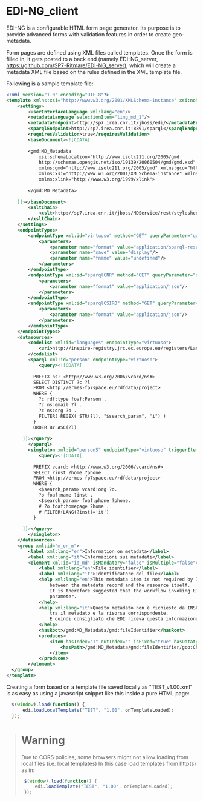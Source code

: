 EDI-NG_client
=============
EDI-NG is a configurable HTML form page generator.
Its purpose is to provide advanced forms with validation features in order to create geo-metadata.

Form pages are defined using XML files called templates.
Once the form is filled in, it gets posted to a back end (namely EDI-NG_server, https://github.com/SP7-Ritmare/EDI-NG_server), which will create a metadata XML file based on the rules defined in the XML template file.

Following is a sample template file:
```xml
<?xml version="1.0" encoding="UTF-8"?>
<template xmlns:xsi="http://www.w3.org/2001/XMLSchema-instance" xsi:noNamespaceSchemaLocation="edi_template.xsd">
    <settings>
        <userInterfaceLanguage xml:lang="en"/>
        <metadataLanguage selectionItem="ling_md_1"/>
        <metadataEndpoint>http://sp7.irea.cnr.it/jboss/edi/</metadataEndpoint>
        <sparqlEndpoint>http://sp7.irea.cnr.it:8891/sparql</sparqlEndpoint>
        <requiresValidation>true</requiresValidation>
        <baseDocument><![CDATA[
      
        <gmd:MD_Metadata
            xsi:schemaLocation="http://www.isotc211.org/2005/gmd
            http://schemas.opengis.net/iso/19139/20060504/gmd/gmd.xsd"
            xmlns:gmd="http://www.isotc211.org/2005/gmd" xmlns:gco="http://www.isotc211.org/2005/gco"
            xmlns:xsi="http://www.w3.org/2001/XMLSchema-instance" xmlns:gml="http://www.opengis.net/gml"
            xmlns:xlink="http://www.w3.org/1999/xlink">
    
        </gmd:MD_Metadata>
      
    ]]></baseDocument>
        <xsltChain>
            <xslt>http://sp7.irea.cnr.it/jboss/MDService/rest/stylesheet_1.xsl?version=1.00</xslt>
        </xsltChain>
    </settings>
    <endpointTypes>
        <endpointType xml:id="virtuoso" method="GET" queryParameter="query">
            <parameters>
                <parameter name="format" value="application/sparql-results+json"/>
                <parameter name="save" value="display"/>
                <parameter name="fname" value="undefined"/>
            </parameters>
        </endpointType>
        <endpointType xml:id="sparqlCNR" method="GET" queryParameter="query">
            <parameters>
                <parameter name="format" value="application/json"/>
            </parameters>
        </endpointType>
        <endpointType xml:id="sparqlCSIRO" method="GET" queryParameter="query">
            <parameters>
                <parameter name="format" value="application/json"/>
            </parameters>
        </endpointType>
    </endpointTypes>
    <datasources>
        <codelist xml:id="languages" endpointType="virtuoso">
            <uri>http://inspire-registry.jrc.ec.europa.eu/registers/Languages/items</uri>
        </codelist>
        <sparql xml:id="person" endpointType="virtuoso">
            <query><![CDATA[
        
          PREFIX ns: <http://www.w3.org/2006/vcard/ns#>
          SELECT DISTINCT ?c ?l
          FROM <http://ermes-fp7space.eu/rdfdata/project>
          WHERE {
            ?c rdf:type foaf:Person .
            ?c ns:email ?l .
            ?c ns:org ?o .
            FILTER( REGEX( STR(?l), "$search_param", "i") )
          }
          ORDER BY ASC(?l)
        
      ]]></query>
        </sparql>
        <singleton xml:id="personS" endpointType="virtuoso" triggerItem="md_resp_1_uri">
            <query><![CDATA[
        
          PREFIX vcard: <http://www.w3.org/2006/vcard/ns#>
          SELECT ?inst ?home ?phone
          FROM <http://ermes-fp7space.eu/rdfdata/project>
          WHERE {
            <$search_param> vcard:org ?o.
            ?o foaf:name ?inst .
            <$search_param> foaf:phone ?phone.
            # ?o foaf:homepage ?home .
            # FILTER(LANG(?inst)='it')
          }
        
      ]]></query>
        </singleton>
    </datasources>
    <group xml:id="m_on_m">
        <label xml:lang="en">Information on metadata</label>
        <label xml:lang="it">Informazioni sui metadati</label>
        <element xml:id="id_md" isMandatory="false" isMultiple="false">
            <label xml:lang="en">File identifier</label>
            <label xml:lang="it">Identificatore del file</label>
            <help xml:lang="en">This metadata item is not required by INSPIRE but is useful to draw the correspondence
                between the metadata record and the resource itself.
                It is therefore suggested that the workflow invoking EDI provides this piece of information as a request
                parameter.
            </help>
            <help xml:lang="it">Questo metadato non è richiesto da INSPIRE ma è utile per tracciare la corrispondenza
                tra il metadato e la risorsa corrispondente.
                É quindi consigliato che EDI riceva questa informazione come parametro della richiesta.
            </help>
            <hasRoot>/gmd:MD_Metadata/gmd:fileIdentifier</hasRoot>
            <produces>
                <item hasIndex="1" outIndex="" isFixed="true" hasDatatype="string">
                    <hasPath>/gmd:MD_Metadata/gmd:fileIdentifier/gco:CharacterString</hasPath>
                </item>
            </produces>
        </element>
  </group>
</template>
```

Creating a form based on a template file saved locally as "TEST_v1.00.xml" is as easy as using a javascript snippet like this inside a pure HTML page:
```javascript
  $(window).load(function() {
      edi.loadLocalTemplate("TEST", "1.00", onTemplateLoaded);
  });
```
> # Warning
> Due to CORS policies, some browsers might not allow loading from local files (i.e. local templates)
> In this case load templates from http(s) as in:
>```javascript
>  $(window).load(function() {
>      edi.loadTemplate("TEST", "1.00", onTemplateLoaded);
>  });
>```
